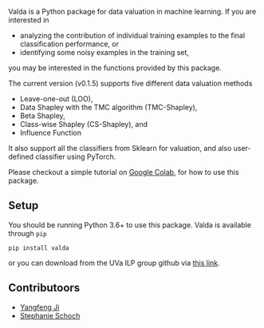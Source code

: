 
Valda is a Python package for data valuation in machine learning. If you are interested in 

- analyzing the contribution of individual training examples to the final classification performance, or 
- identifying some noisy examples in the training set, 

you may be interested in the functions provided by this package.


The current version (v0.1.5) supports five different data valuation methods 

- Leave-one-out (LOO), 
- Data Shapley with the TMC algorithm (TMC-Shapley), 
- Beta Shapley, 
- Class-wise Shapley (CS-Shapley), and 
- Influence Function


It also support all the classifiers from Sklearn for valuation, and also user-defined classifier using PyTorch. 

Please checkout a simple tutorial on [Google Colab](https://colab.research.google.com/drive/1agsMNqZan-3RnJLQtBGATRHHWYMe7C9H?usp=sharing), for how to use this package. 


## Setup

You should be running Python 3.6+ to use this package. Valda is available through `pip`

```
pip install valda
```
or you can download from the UVa ILP group github via [this link](https://github.com/uvanlp/valda).

## Contributoors

- [Yangfeng Ji](https://yangfengji.net/)
- [Stephanie Schoch](https://stephanieschoch.com/)
